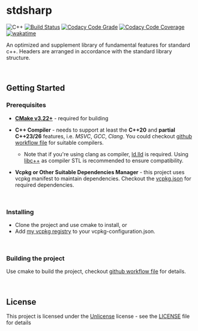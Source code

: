 # stdsharp

![C++](https://img.shields.io/badge/C%2B%2B-26-blue)
[![Build Status](https://github.com/c0nstexpr/stdsharp/actions/workflows/build-and-test.yml/badge.svg)](https://github.com/c0nstexpr/stdsharp/actions/workflows/build-and-test.yml)
[![Codacy Code Grade](https://app.codacy.com/project/badge/Grade/f08b08ddd5e146c69b39ac5001f06c6a)](https://app.codacy.com/gh/c0nstexpr/stdsharp/dashboard?utm_source=gh&utm_medium=referral&utm_content=&utm_campaign=Badge_grade)
[![Codacy Code Coverage](https://app.codacy.com/project/badge/Coverage/f08b08ddd5e146c69b39ac5001f06c6a)](https://app.codacy.com/gh/c0nstexpr/stdsharp/dashboard?utm_source=gh&utm_medium=referral&utm_content=&utm_campaign=Badge_coverage)
[![wakatime](https://wakatime.com/badge/github/c0nstexpr/stdsharp.svg)](https://wakatime.com/badge/github/c0nstexpr/stdsharp)

An optimized and supplement library of fundamental features for standard c++. Headers are arranged in accordance with the standard library structure.

<br/>

## Getting Started

### Prerequisites

- **[CMake v3.22+](https://github.com/c0nstexpr/stdsharp/blob/main/CMakeLists.txt#L1)** - required for building

- **C++ Compiler** - needs to support at least the **C++20** and **partial C++23/26** features, i.e. _MSVC_, _GCC_, _Clang_. You could checkout [github workflow file](.github/workflows/build.yml) for suitable compilers.

  - Note that if you're using clang as compiler, [ld.lld](https://lld.llvm.org/) is required. Using [libc++](https://libcxx.llvm.org/) as compiler STL is recommended to ensure compatibility.

- **Vcpkg or Other Suitable Dependencies Manager** - this project uses vcpkg manifest to maintain dependencies. Checkout the
  [vcpkg.json](vcpkg.json) for required dependencies.

<br/>

### Installing

- Clone the project and use cmake to install, or
- Add [my vcpkg registry](https://github.com/c0nstexpr/vcpkg-registry) to your vcpkg-configuration.json.

<br/>

### Building the project

Use cmake to build the project, checkout [github workflow file](.github/workflows/build.yml) for details.

<br/>

## License

This project is licensed under the [Unlicense](https://unlicense.org/) license - see the
[LICENSE](LICENSE) file for details
